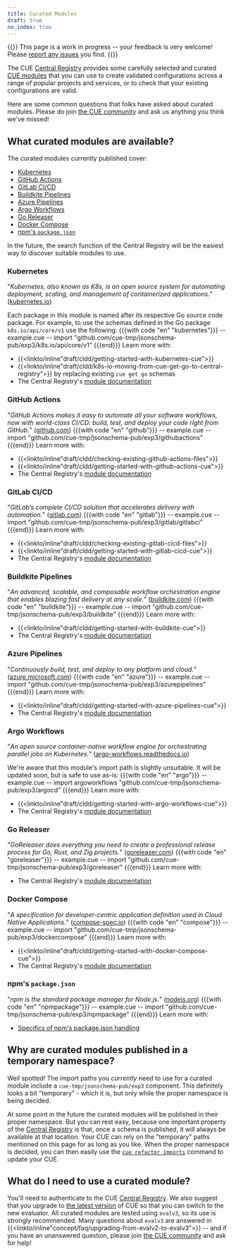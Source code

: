 ```yaml
---
title: Curated Modules
draft: true
no_index: true
---
```


{{<warning>}}
This page is a work in progress -- your feedback is very welcome!
Please [report any issues]({{<report-issue-url>}}) you find.
{{</warning>}}

The CUE [Central Registry](https://registry.cue.works)
provides some carefully selected and curated
[CUE modules]({{<relref"docs/concept/modules">}}) that you can use to
create validated configurations across a range of popular projects and
services, or to check that your existing configurations are valid.

Here are some common questions that folks have asked about curated modules.
Please do join [the CUE community]({{<relref"community">}}) and ask us anything
you think we've missed!

## What curated modules are available?

The curated modules currently published cover:
- [Kubernetes](#kubernetes)
- [GitHub Actions](#github-actions)
- [GitLab CI/CD](#gitlab-cicd)
- [Buildkite Pipelines](#buildkite-pipelines)
- [Azure Pipelines](#azure-pipelines)
- [Argo Workflows](#argo-workflows)
- [Go Releaser](#go-releaser)
- [Docker Compose](#docker-compose)
- [npm's `package.json`](#npms-packagejson)

In the future, the search function of the Central Registry will be the easiest
way to discover suitable modules to use.

### Kubernetes
"*Kubernetes, also known as K8s, is an open source system for automating deployment, scaling, and management of containerized applications.*"
([kubernetes.io](https://kubernetes.io/))

Each package in this module is named after its respective Go source code package.
For example, to use the schemas defined in the Go package `k8s.io/api/core/v1` use the following:
{{{with code "en" "kubernetes"}}}
-- example.cue --
import "github.com/cue-tmp/jsonschema-pub/exp3/k8s.io/api/core/v1"
{{{end}}}
Learn more with:
- {{<linkto/inline"draft/cldd/getting-started-with-kubernetes-cue">}}
- {{<linkto/inline"draft/cldd/k8s-io-moving-from-cue-get-go-to-central-registry">}} by replacing existing `cue get go` schemas
- The Central Registry's [module documentation](https://registry.cue.works/docs/github.com/cue-tmp/jsonschema-pub/exp3/k8s.io@v0.1.0)

### GitHub Actions
"*GitHub Actions makes it easy to automate all your software workflows, now with world-class CI/CD: build, test, and deploy your code right from GitHub.*"
([github.com](https://github.com/features/actions))
{{{with code "en" "github"}}}
-- example.cue --
import "github.com/cue-tmp/jsonschema-pub/exp3/githubactions"
{{{end}}}
Learn more with:
- {{<linkto/inline"draft/cldd/checking-existing-github-actions-files">}}
- {{<linkto/inline"draft/cldd/getting-started-with-github-actions-cue">}}
- The Central Registry's [module documentation](https://registry.cue.works/docs/github.com/cue-tmp/jsonschema-pub/exp3/githubactions@v0.2.0)

### GitLab CI/CD
"*GitLab’s complete CI/CD solution that accelerates delivery with automation.*"
([gitlab.com](https://about.gitlab.com/solutions/continuous-integration/))
{{{with code "en" "gitlab"}}}
-- example.cue --
import "github.com/cue-tmp/jsonschema-pub/exp3/gitlab/gitlabci"
{{{end}}}
Learn more with:
- {{<linkto/inline"draft/cldd/checking-existing-gitlab-cicd-files">}}
- {{<linkto/inline"draft/cldd/getting-started-with-gitlab-cicd-cue">}}
- The Central Registry's [module documentation](https://registry.cue.works/docs/github.com/cue-tmp/jsonschema-pub/exp3/gitlab@v0.2.0)

### Buildkite Pipelines
"*An advanced, scalable, and composable workflow orchestration engine that enables blazing fast delivery at any scale.*"
([buildkite.com](https://buildkite.com/))
{{{with code "en" "buildkite"}}}
-- example.cue --
import "github.com/cue-tmp/jsonschema-pub/exp3/buildkite"
{{{end}}}
Learn more with:
- {{<linkto/inline"draft/cldd/getting-started-with-buildkite-cue">}}
- The Central Registry's [module documentation](https://registry.cue.works/docs/github.com/cue-tmp/jsonschema-pub/exp3/buildkite@v0.1.0)

### Azure Pipelines
"*Continuously build, test, and deploy to any platform and cloud.*"
([azure.microsoft.com](https://azure.microsoft.com/en-us/products/devops/pipelines/))
{{{with code "en" "azure"}}}
-- example.cue --
import "github.com/cue-tmp/jsonschema-pub/exp3/azurepipelines"
{{{end}}}
Learn more with:
- {{<linkto/inline"draft/cldd/getting-started-with-azure-pipelines-cue">}}
- The Central Registry's [module documentation](https://registry.cue.works/docs/github.com/cue-tmp/jsonschema-pub/exp3/azurepipelines@v0.1.0)

### Argo Workflows
"*An open source container-native workflow engine for orchestrating parallel jobs on Kubernetes.*"
([argo-workflows.readthedocs.io](https://argo-workflows.readthedocs.io/en/latest/))

We're aware that this module's import path is slightly unsuitable.
It will be updated soon, but is safe to use as-is:
{{{with code "en" "argo"}}}
-- example.cue --
import argoworkflows "github.com/cue-tmp/jsonschema-pub/exp3/argocd"
{{{end}}}
Learn more with:
- {{<linkto/inline"draft/cldd/getting-started-with-argo-workflows-cue">}}
- The Central Registry's [module documentation](https://registry.cue.works/docs/github.com/cue-tmp/jsonschema-pub/exp3/argocd@v0.0.0)

### Go Releaser
"*GoReleaser does everything you need to create a professional release process for Go, Rust, and Zig projects.*"
([goreleaser.com](https://goreleaser.com/))
{{{with code "en" "goreleaser"}}}
-- example.cue --
import "github.com/cue-tmp/jsonschema-pub/exp3/goreleaser"
{{{end}}}
Learn more with:
- The Central Registry's [module documentation](https://registry.cue.works/docs/github.com/cue-tmp/jsonschema-pub/exp3/goreleaser@v0.2.0)

### Docker Compose
"*A specification for developer-centric application definition used in Cloud Native Applications.*"
([compose-spec.io](https://compose-spec.io/))
{{{with code "en" "compose"}}}
-- example.cue --
import "github.com/cue-tmp/jsonschema-pub/exp3/dockercompose"
{{{end}}}
Learn more with:
- {{<linkto/inline"draft/cldd/getting-started-with-docker-compose-cue">}}
- The Central Registry's [module documentation](https://registry.cue.works/docs/github.com/cue-tmp/jsonschema-pub/exp3/dockercompose@v0.1.0)

### npm's `package.json`
"*npm is the standard package manager for Node.js.*"
([nodejs.org](https://nodejs.org/en/learn/getting-started/an-introduction-to-the-npm-package-manager))
{{{with code "en" "npmpackage"}}}
-- example.cue --
import "github.com/cue-tmp/jsonschema-pub/exp3/npmpackage"
{{{end}}}
Learn more with:
- [Specifics of npm's package.json handling](https://docs.npmjs.com/cli/v11/configuring-npm/package-json)
<!-- TODO: link to Central Registry when docs pages don't break on modules that have dependencies. -->

## Why are curated modules published in a temporary namespace?

Well spotted! The import paths you *currently* need to use for a curated module
include a `cue-tmp/jsonschema-pub/exp3` component.
This definitely looks a bit
"temporary" - which it is, but only while the proper namespace is being
decided.

At some point in the future the curated modules will be published in
their proper namespace. But you can rest easy, because one important property
of the
[Central Registry](https://registry.cue.works)
is that, once a schema is published, it will always be available at that
location. Your CUE can rely on the "temporary" paths mentioned on this page for
as long as you like. When the proper namespace is decided, you can then easily
use the
[`cue refactor imports`]({{<relref"docs/reference/command/cue-help-refactor-imports">}})
command to update your CUE.

## What do I need to use a curated module?

You'll need to authenticate to the CUE
[Central Registry](https://registry.cue.works).
We also suggest that you upgrade to
[the latest version]({{<relref"docs/introduction/installation">}})
of CUE so that you can switch to the new evaluator.
All curated modules are tested using `evalv3`, so its use is strongly recommended.
Many questions about `evalv3` are answered in
{{<linkto/inline"concept/faq/upgrading-from-evalv2-to-evalv3">}} -- and if you
have an unanswered question, please join
[the CUE community]({{<relref"community">}}) and ask for help!
